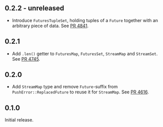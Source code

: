 ## 0.2.2 - unreleased

- Introduce `FuturesTupleSet`, holding tuples of a `Future` together with an arbitrary piece of data.
  See [PR 4841](https://github.com/libp2p/rust-lib2pp/pulls/4841).

## 0.2.1

- Add `.len()` getter to `FuturesMap`, `FuturesSet`, `StreamMap` and `StreamSet`.
  See [PR 4745](https://github.com/libp2p/rust-lib2pp/pulls/4745).

## 0.2.0

- Add `StreamMap` type and remove `Future`-suffix from `PushError::ReplacedFuture` to reuse it for `StreamMap`.
  See [PR 4616](https://github.com/libp2p/rust-lib2pp/pulls/4616).

## 0.1.0

Initial release.
